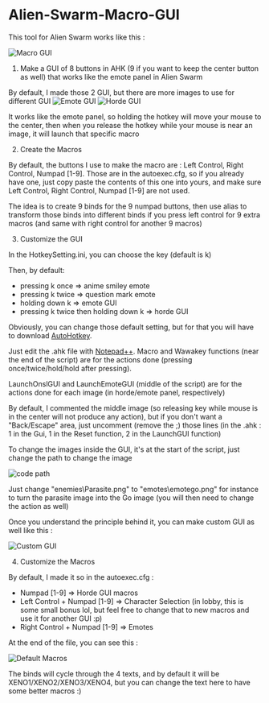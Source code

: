 # Alien-Swarm-Macro-GUI
This tool for Alien Swarm works like this :

![Macro GUI](https://github.com/wawawawawawawa/Alien-Swarm-Macro-GUI/blob/master/Macro%20GUI.gif)

1) Make a GUI of 8 buttons in AHK (9 if you want to keep the center button as well) that works like the emote panel in Alien Swarm

By default, I made those 2 GUI, but there are more images to use for different GUI
![Emote GUI](https://i.imgur.com/DEEJIsx.png)
![Horde GUI](https://i.imgur.com/83e5E7p.png)

It works like the emote panel, so holding the hotkey will move your mouse to the center, then when you release the hotkey while your mouse is near an image, it will launch that specific macro

2) Create the Macros

By default, the buttons I use to make the macro are : Left Control, Right Control, Numpad [1-9]. Those are in the autoexec.cfg, so if you already have one, just copy paste the contents of this one into yours, and make sure Left Control, Right Control, Numpad [1-9] are not used.

The idea is to create 9 binds for the 9 numpad buttons, then use alias to transform those binds into different binds if you press left control for 9 extra macros (and same with right control for another 9 macros)

3) Customize the GUI

In the HotkeySetting.ini, you can choose the key (default is k)

Then, by default: 

- pressing k once => anime smiley emote
- pressing k twice => question mark emote
- holding down k => emote GUI
- pressing k twice then holding down k => horde GUI

Obviously, you can change those default setting, but for that you will have to download [AutoHotkey](https://www.autohotkey.com/).

Just edit the .ahk file with [Notepad++](https://notepad-plus-plus.org/downloads/). Macro and Wawakey functions (near the end of the script) are for the actions done (pressing once/twice/hold/hold after pressing).

LaunchOnslGUI and LaunchEmoteGUI (middle of the script) are for the actions done for each image (in horde/emote panel, respectively)

By default, I commented the middle image (so releasing key while mouse is in the center will not produce any action), but if you don't want a "Back/Escape" area, just uncomment (remove the ;) those lines (in the .ahk : 1 in the Gui, 1 in the Reset function, 2 in the LaunchGUI function)

To change the images inside the GUI, it's at the start of the script, just change the path to change the image

![code path](https://i.imgur.com/4jUJnDy.png)

Just change "enemies\Parasite.png" to "emotes\emotego.png" for instance to turn the parasite image into the Go image (you will then need to change the action as well)

Once you understand the principle behind it, you can make custom GUI as well like this :

![Custom GUI](https://i.imgur.com/1bzQS5a.png)

4) Customize the Macros

By default, I made it so in the autoexec.cfg :

- Numpad [1-9] => Horde GUI macros
- Left Control + Numpad [1-9] => Character Selection (in lobby, this is some small bonus lol, but feel free to change that to new macros and use it for another GUI :p)
- Right Control + Numpad [1-9] => Emotes

At the end of the file, you can see this :

![Default Macros](https://i.imgur.com/BHYkttD.png)

The binds will cycle through the 4 texts, and by default it will be XENO1/XENO2/XENO3/XENO4, but you can change the text here to have some better macros :)
